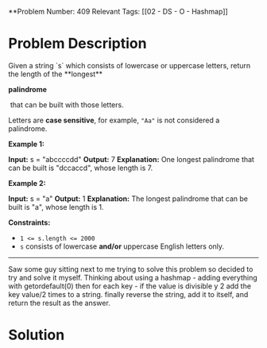 
**Problem Number: 409
Relevant Tags: [[02 - DS - O - Hashmap]]
<h1> Problem Description </h1>
Given a string `s` which consists of lowercase or uppercase letters, return the length of the **longest** 

**palindrome**

 that can be built with those letters.

Letters are **case sensitive**, for example, `"Aa"` is not considered a palindrome.

**Example 1:**

**Input:** s = "abccccdd"
**Output:** 7
**Explanation:** One longest palindrome that can be built is "dccaccd", whose length is 7.

**Example 2:**

**Input:** s = "a"
**Output:** 1
**Explanation:** The longest palindrome that can be built is "a", whose length is 1.

**Constraints:**

- `1 <= s.length <= 2000`
- `s` consists of lowercase **and/or** uppercase English letters only.
-----
Saw some guy sitting next to me trying to solve this problem so decided to try and solve it myself.
Thinking about using a hashmap - adding everything with getordefault(0)
then for each key - if the value is divisible y 2 add the key value/2 times to a string.
finally reverse the string, add it to itself, and return the result as the answer.

<h1> Solution </h1>

